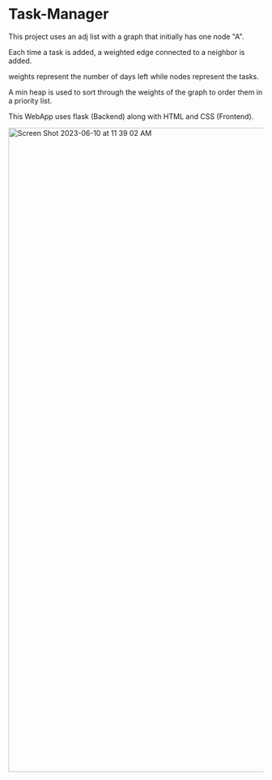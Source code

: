 # Task-Manager
This project uses an adj list with a graph that initially has one node "A". 

Each time a task is added, a weighted edge connected to a neighbor is added.

weights represent the number of days left while nodes represent the tasks.

A min heap is used to sort through the weights of the graph to order them in a priority list.

This WebApp uses flask (Backend) along with HTML and CSS (Frontend).


<img width="1274" alt="Screen Shot 2023-06-10 at 11 39 02 AM" src="https://github.com/Mohammed-Majid/Task-Manager/assets/136110323/f46ffdd8-bc92-4edf-a912-ad90dd2cf90e">
